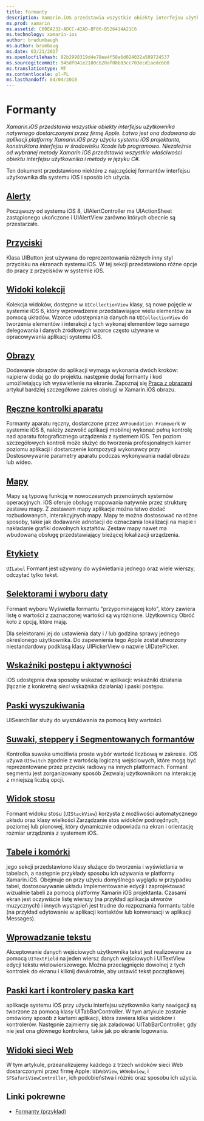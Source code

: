 ```yaml
---
title: Formanty
description: Xamarin.iOS przedstawia wszystkie obiekty interfejsu użytkownika natywnego dostarczonymi przez firmę Apple. Łatwo jest ona dodawana do aplikacji platformy Xamarin.iOS przy użyciu systemu iOS projektanta, konstruktora interfejsu w środowisku Xcode lub programowo. Niezależnie od wybranej metody Xamarin.iOS przedstawia wszystkie właściwości obiektu interfejsu użytkownika i metody w języku C#.
ms.prod: xamarin
ms.assetid: C00EA232-ADCC-42AD-BF86-B526414A21C6
ms.technology: xamarin-ios
author: bradumbaugh
ms.author: brumbaug
ms.date: 03/21/2017
ms.openlocfilehash: 82b2998319d4e78ee4f58a6d024032a509724537
ms.sourcegitcommit: 945df041e2180cb20af08b83cc703ecd1aedc6b0
ms.translationtype: MT
ms.contentlocale: pl-PL
ms.lasthandoff: 04/04/2018
---
```

# <a name="controls"></a>Formanty

_Xamarin.iOS przedstawia wszystkie obiekty interfejsu użytkownika natywnego dostarczonymi przez firmę Apple. Łatwo jest ona dodawana do aplikacji platformy Xamarin.iOS przy użyciu systemu iOS projektanta, konstruktora interfejsu w środowisku Xcode lub programowo. Niezależnie od wybranej metody Xamarin.iOS przedstawia wszystkie właściwości obiektu interfejsu użytkownika i metody w języku C#._

Ten dokument przedstawiono niektóre z najczęściej formantów interfejsu użytkownika dla systemu iOS i sposób ich użycia.

## <a name="alertsalertsmd"></a>[Alerty](alerts.md)

Począwszy od systemu iOS 8, UIAlertController ma UIActionSheet zastąpionego ukończone i UIAlertView zarówno których obecnie są przestarzałe.

## <a name="buttonsbuttonsmd"></a>[Przyciski](buttons.md)

Klasa UIButton jest używana do reprezentowania różnych inny styl przycisku na ekranach systemu iOS. W tej sekcji przedstawiono różne opcje do pracy z przycisków w systemie iOS.

## <a name="collection-viewsuicollectionviewmd"></a>[Widoki kolekcji](uicollectionview.md)

Kolekcja widoków, dostępne w `UICollectionView` klasy, są nowe pojęcie w systemie iOS 6, który wprowadzenie przedstawiające wielu elementów za pomocą układów. Wzorce udostępniania danych na `UICollectionView` do tworzenia elementów i interakcji z tych wykonaj elementów tego samego delegowania i danych źródłowych wzorce często używane w opracowywania aplikacji systemu iOS.

## <a name="imagesimagemd"></a>[Obrazy](image.md)

Dodawanie obrazów do aplikacji wymaga wykonania dwóch kroków: najpierw dodaj go do projektu. następnie dodaj formanty i kod umożliwiający ich wyświetlenie na ekranie. Zapoznaj się [Praca z obrazami](~/ios/app-fundamentals/images-icons/index.md) artykuł bardziej szczegółowe zakres obsługi w Xamarin.iOS obrazu.

## <a name="manual-camera-controlsintro-to-manual-camera-controlsmd"></a>[Ręczne kontrolki aparatu](intro-to-manual-camera-controls.md)

Formanty aparatu ręczny, dostarczone przez `AVFoundation Framework` w systemie iOS 8, należy zezwolić aplikacji mobilnej wykonać pełną kontrolę nad aparatu fotograficznego urządzenia z systemem iOS. Ten poziom szczegółowych kontroli może służyć do tworzenia profesjonalnych kamer poziomu aplikacji i dostarczenie kompozycji wykonawcy przy Dostosowywanie parametry aparatu podczas wykonywania nadal obrazu lub wideo.

## <a name="mapsios-mapsindexmd"></a>[Mapy](ios-maps/index.md)

Mapy są typową funkcją w nowoczesnych przenośnych systemów operacyjnych. iOS oferuje obsługę mapowania natywnie przez strukturę zestawu mapy. Z zestawem mapy aplikacje można łatwo dodać rozbudowanych, interakcyjnych mapy. Mapy te można dostosować na różne sposoby, takie jak dodawanie adnotacji do oznaczania lokalizacji na mapie i nakładanie grafiki dowolnych kształtów. Zestaw mapy nawet ma wbudowaną obsługę przedstawiający bieżącej lokalizacji urządzenia.

## <a name="labelslabelsmd"></a>[Etykiety](labels.md)

`UILabel` Formant jest używany do wyświetlania jednego oraz wiele wierszy, odczytać tylko tekst.

## <a name="pickers-and-date-pickerspickermd"></a>[Selektorami i wyboru daty](picker.md)

Formant wyboru Wyświetla formantu "przypominającej koło", który zawiera listę o wartości z zaznaczonej wartości są wyróżnione. Użytkownicy Obróć koło z opcją, które mają.

Dla selektorami jej do ustawienia daty i / lub godzina sprawy jednego określonego użytkownika. Do zapewnienia tego Apple został utworzony niestandardowy podklasą klasy UIPickerView o nazwie UIDatePicker.

## <a name="progress-and-activity-indicatorsprogress-activity-indicatormd"></a>[Wskaźniki postępu i aktywności](progress-activity-indicator.md)

iOS udostępnia dwa sposoby wskazać w aplikacji: wskaźniki działania (łącznie z konkretną _sieci_ wskaźnika działania) i paski postępu.

## <a name="search-barssearchbarmd"></a>[Paski wyszukiwania](searchbar.md)

UISearchBar służy do wyszukiwania za pomocą listy wartości. 

## <a name="sliders-steppers-and-segmented-controlsslider-switch-segmented-controlsmd"></a>[Suwaki, steppery i Segmentowanych formantów](slider-switch-segmented-controls.md)

Kontrolka suwaka umożliwia proste wybór wartość liczbową w zakresie. iOS używa `UISwitch` zgodnie z wartością logiczną wejściowych, które mogą być reprezentowane przez przycisk radiowy na innych platformach. Formant segmentu jest zorganizowany sposób Zezwalaj użytkownikom na interakcję z mniejszą liczbą opcji.

## <a name="stack-viewuistackviewmd"></a>[Widok stosu](uistackview.md)

Formant widoku stosu (`UIStackView`) korzysta z możliwości automatycznego układu oraz klasy wielkości Zarządzanie stos widoków podrzędnych, poziomej lub pionowej, który dynamicznie odpowiada na ekran i orientację rozmiar urządzenia z systemem iOS.

## <a name="tables-and-cellstablesindexmd"></a>[Tabele i komórki](tables/index.md)

jego sekcji przedstawiono klasy służące do tworzenia i wyświetlania w tabelach, a następnie przykłady sposobu ich używania w platformy Xamarin.iOS. Obejmuje on przy użyciu domyślnego wyglądu w przypadku tabel, dostosowywanie układu Implementowanie edycji i zaprojektować wizualnie tabeli za pomocą platformy Xamarin iOS projektanta. Czasami ekran jest oczywiście listę wierszy (na przykład aplikacja utworów muzycznych) i innych wystąpień jest trudne do rozpoznania formantu table (na przykład edytowanie w aplikacji kontaktów lub konwersacji w aplikacji Messages).

## <a name="text-inputtext-inputmd"></a>[Wprowadzanie tekstu](text-input.md)

Akceptowanie danych wejściowych użytkownika tekst jest realizowane za pomocą `UITextField` na jeden wiersz danych wejściowych i UITextView edycji tekstu wielowierszowego. Można przeciągnięcie dowolnej z tych kontrolek do ekranu i kliknij dwukrotnie, aby ustawić tekst początkowej.

## <a name="tab-bars-and-tab-bar-controllerscreating-tabbed-applicationsmd"></a>[Paski kart i kontrolery paska kart](creating-tabbed-applications.md)

aplikacje systemu iOS przy użyciu interfejsu użytkownika karty nawigacji są tworzone za pomocą klasy UITabBarController. W tym artykule zostanie omówiony sposób z kartami aplikacji, która zawiera kilka widoków i kontrolerów. Następnie zajmiemy się jak załadować UITabBarController, gdy nie jest ona głównego kontrolera, takie jak po ekranie logowania.

## <a name="web-viewsuiwebviewmd"></a>[Widoki sieci Web](uiwebview.md)

W tym artykule, przeanalizujemy każdego z trzech widoków sieci Web dostarczonymi przez firmę Apple: `UIWebView`, `WKWebview`, i `SFSafariViewController`, ich podobieństwa i różnic oraz sposobu ich użycia.

## <a name="related-links"></a>Linki pokrewne

- [Formanty (przykład)](https://developer.xamarin.com/samples/Controls/)
